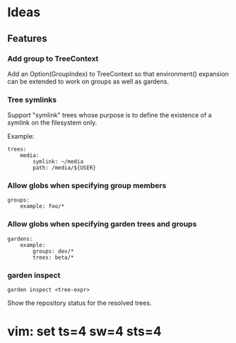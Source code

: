 # Ideas


## Features


### Add group to TreeContext

Add an Option(GroupIndex) to TreeContext so that environment()
expansion can be extended to work on groups as well as gardens.


### Tree symlinks

Support "symlink" trees whose purpose is to define the existence
of a symlink on the filesystem only.

Example:

    trees:
        media:
            symlink: ~/media
            path: /media/${USER}


### Allow globs when specifying group members

    groups:
        example: foo/*


### Allow globs when specifying garden trees and groups

    gardens:
        example:
            groups: dev/*
            trees: beta/*


### garden inspect

    garden inspect <tree-expr>

Show the repository status for the resolved trees.


# vim: set ts=4 sw=4 sts=4
